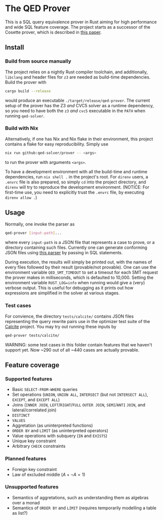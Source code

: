 # The QED Prover

This is a SQL query equivalence prover in Rust aiming for high performance and wide SQL feature coverage.
The project starts as a successor of the Cosette prover, which is described in [this paper](https://www.vldb.org/pvldb/vol11/p1482-chu.pdf).

## Install

### Build from source manually

The project relies on a nightly Rust compiler toolchain,
and additionally, `libclang` and header files for `z3` are needed as build-time dependencies.
Build the prover with
```sh
cargo build --release
```
would produce an executable `./target/release/qed-prover`.
The current setup of the prover has the Z3 *and* CVC5 solver as a runtime dependency,
so you need to have both the `z3` *and* `cvc5` executable in the `PATH` when running `qed-solver`.

### Build with Nix

Alternatively, if one has Nix and Nix flake in their environment, this project contains a flake for easy reproducibility.
Simply use
```sh
nix run github:qed-solver/prover -- <args>
```
to run the prover with arguments `<args>`.

To have a development environment with all the build-time and runtime dependencies, run `nix shell .` in the project's root.
For `direnv` users, a `.envrc` file is also prepared, so simply `cd` into the project directory, and `direnv` will try to reproduce the development environment.
(NOTICE: For first-time use, you need to explicitly trust the `.envrc` file, by executing `direnv allow .`)

## Usage

Normally, one invoke the parser as
```sh
qed-prover [input-path]...
```
where every `input-path` is a JSON file that represents a case to prove, or a directory containing such files.
Currently one can generate conforming JSON files using [this parser](https://github.com/qed-solver/parser) by passing in SQL statements.

During execution, the results will simply be printed out, with the names of every files followed by their result (provable/not provable).
One can use the environment variable `QED_SMT_TIMEOUT` to set a timeout for each SMT request the prover makes in milliseconds, which is defaulted to 10,000.
Setting the environment variable `RUST_LOG=info` when running would give a (very) verbose output.
This is useful for debugging as it prints out how expressions are simplified in the solver at various stages.

### Test cases

For convience, the directory `tests/calcite/` contains JSON files representing the query rewrite pairs use in the optimizer test suite of the [Calcite](https://calcite.apache.org/) project.
You may try out running these inputs by
```sh
qed-prover tests/calcite/
```
WARNING: some test cases in this folder contain features that we haven't support yet.
Now ~290 out of all ~440 cases are actually provable.

## Feature coverage

### Supported features

- Basic `SELECT-FROM-WHERE` queries
- Set operations (`UNION`, `UNION ALL`, `INTERSECT` (but not `INTERSECT ALL`), `EXCEPT`, and `EXCEPT ALL`)
- Joins (`INNER JOIN`, `LEFT`/`RIGHT`/`FULL` `OUTER JOIN`, `SEMI`/`ANTI` `JOIN`, and lateral/correlated join)
- `DISTINCT`
- `VALUES`
- Aggretation (as uninterpreted functions)
- `ORDER BY` and `LIMIT` (as uninterpreted operators)
- Value operations with subquery (`IN` and `EXISTS`)
- Unique key constraint
- Arbitrary `CHECK` constraints

### Planned features

- Foreign key constraint
- Law of excluded middle ($A + \neg A = 1$)

### Unsupported features

- Semantics of aggretations, such as understanding them as algebras over a monad
- Semantics of `ORDER BY` and `LIMIT` (requires temporarily modelling a table as list?)
